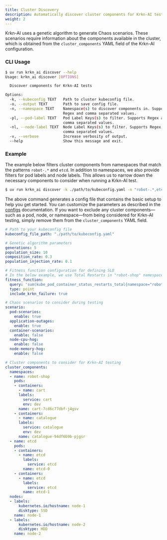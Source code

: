 ```yaml
---
title: Cluster Discovery
description: Automatically discover cluster components for Krkn-AI testing.
weight: 2
---
```


Krkn-AI uses a genetic algorithm to generate Chaos scenarios. These scenarios require information about the components available in the cluster, which is obtained from the `cluster_components` YAML field of the Krkn-AI configuration.

### CLI Usage

```bash
$ uv run krkn_ai discover --help
Usage: krkn_ai discover [OPTIONS]

  Discover components for Krkn-AI tests

Options:
  -k, --kubeconfig TEXT   Path to cluster kubeconfig file.
  -o, --output TEXT       Path to save config file.
  -n, --namespace TEXT    Namespace(s) to discover components in. Supports
                          Regex and comma separated values.
  -pl, --pod-label TEXT   Pod Label Keys(s) to filter. Supports Regex and
                          comma separated values.
  -nl, --node-label TEXT  Node Label Keys(s) to filter. Supports Regex and
                          comma separated values.
  -v, --verbose           Increase verbosity of output.
  --help                  Show this message and exit.
```

### Example

The example below filters cluster components from namespaces that match the patterns `robot-.*` and `etcd`. In addition to namespaces, we also provide filters for pod labels and node labels. This allows us to narrow down the necessary components to consider when running a Krkn-AI test.

```bash
$ uv run krkn_ai discover -k ./path/to/kubeconfig.yaml -n "robot-.*,etcd" -pl "service,env" -nl "disktype" -o ./krkn-ai.yaml
```

The above command generates a config file that contains the basic setup to help you get started. You can customize the parameters as described in the [configs](./config/) documentation. If you want to exclude any cluster components—such as a pod, node, or namespace—from being considered for Krkn-AI testing, simply remove them from the `cluster_components` YAML field.

```yaml
# Path to your kubeconfig file
kubeconfig_file_path: "./path/to/kubeconfig.yaml"

# Genetic algorithm parameters
generations: 5
population_size: 10
composition_rate: 0.3
population_injection_rate: 0.1

# Fitness function configuration for defining SLO
# In the below example, we use Total Restarts in "robot-shop" namespace as the SLO
fitness_function: 
  query: 'sum(kube_pod_container_status_restarts_total{namespace="robot-shop"})'
  type: point
  include_krkn_failure: true

# Chaos scenarios to consider during testing
scenario:
  pod-scenarios:
    enable: true
  application-outages:
    enable: true
  container-scenarios:
    enable: false
  node-cpu-hog:
    enable: false
  node-memory-hog:
    enable: false

# Cluster components to consider for Krkn-AI testing
cluster_components:
  namespaces:
  - name: robot-shop
    pods:
    - containers:
      - name: cart
      labels:
        service: cart
        env: dev
      name: cart-7cd6c77dbf-j4gsv
    - containers:
      - name: catalogue
      labels:
        service: catalogue
        env: dev
      name: catalogue-94df6b9b-pjgsr
  - name: etcd
    pods:
    - containers:
      - name: etcd
        labels:
          service: etcd
        name: etcd-0
    - containers:
      - name: etcd
        labels:
          service: etcd
        name: etcd-1
  nodes:
  - labels:
      kubernetes.io/hostname: node-1
      disktype: SSD
    name: node-1
  - labels:
      kubernetes.io/hostname: node-2
      disktype: HDD
    name: node-2
```


